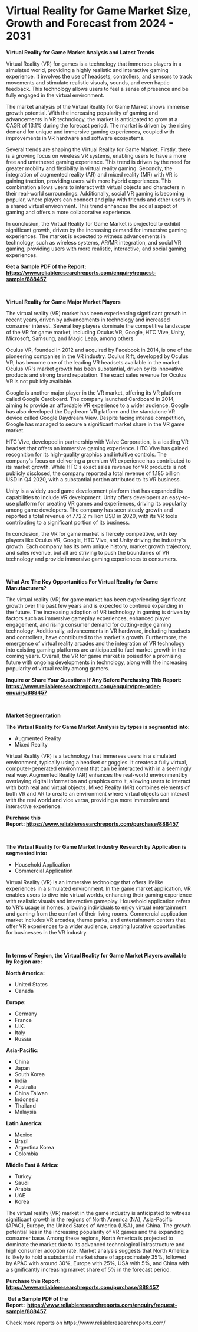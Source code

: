 <p><h1>Virtual Reality for Game Market Size, Growth and Forecast from 2024 - 2031</h1></p><p><strong>Virtual Reality for Game Market Analysis and Latest Trends</strong></p>
<p><p>Virtual Reality (VR) for games is a technology that immerses players in a simulated world, providing a highly realistic and interactive gaming experience. It involves the use of headsets, controllers, and sensors to track movements and stimulate realistic visuals, sounds, and even haptic feedback. This technology allows users to feel a sense of presence and be fully engaged in the virtual environment.</p><p>The market analysis of the Virtual Reality for Game Market shows immense growth potential. With the increasing popularity of gaming and advancements in VR technology, the market is anticipated to grow at a CAGR of 13.1% during the forecast period. The market is driven by the rising demand for unique and immersive gaming experiences, coupled with improvements in VR hardware and software ecosystems.</p><p>Several trends are shaping the Virtual Reality for Game Market. Firstly, there is a growing focus on wireless VR systems, enabling users to have a more free and untethered gaming experience. This trend is driven by the need for greater mobility and flexibility in virtual reality gaming. Secondly, the integration of augmented reality (AR) and mixed reality (MR) with VR is gaining traction, providing users with more hybrid experiences. This combination allows users to interact with virtual objects and characters in their real-world surroundings. Additionally, social VR gaming is becoming popular, where players can connect and play with friends and other users in a shared virtual environment. This trend enhances the social aspect of gaming and offers a more collaborative experience.</p><p>In conclusion, the Virtual Reality for Game Market is projected to exhibit significant growth, driven by the increasing demand for immersive gaming experiences. The market is expected to witness advancements in technology, such as wireless systems, AR/MR integration, and social VR gaming, providing users with more realistic, interactive, and social gaming experiences.</p></p>
<p><strong>Get a Sample PDF of the Report:&nbsp; <a href="https://www.reliableresearchreports.com/enquiry/request-sample/888457">https://www.reliableresearchreports.com/enquiry/request-sample/888457</a></strong></p>
<p>&nbsp;</p>
<p><strong>Virtual Reality for Game Major Market Players</strong></p>
<p><p>The virtual reality (VR) market has been experiencing significant growth in recent years, driven by advancements in technology and increased consumer interest. Several key players dominate the competitive landscape of the VR for game market, including Oculus VR, Google, HTC Vive, Unity, Microsoft, Samsung, and Magic Leap, among others.</p><p>Oculus VR, founded in 2012 and acquired by Facebook in 2014, is one of the pioneering companies in the VR industry. Oculus Rift, developed by Oculus VR, has become one of the leading VR headsets available in the market. Oculus VR's market growth has been substantial, driven by its innovative products and strong brand reputation. The exact sales revenue for Oculus VR is not publicly available.</p><p>Google is another major player in the VR market, offering its VR platform called Google Cardboard. The company launched Cardboard in 2014, aiming to provide an affordable VR experience to a wider audience. Google has also developed the Daydream VR platform and the standalone VR device called Google Daydream View. Despite facing intense competition, Google has managed to secure a significant market share in the VR game market.</p><p>HTC Vive, developed in partnership with Valve Corporation, is a leading VR headset that offers an immersive gaming experience. HTC Vive has gained recognition for its high-quality graphics and intuitive controls. The company's focus on delivering a premium VR experience has contributed to its market growth. While HTC's exact sales revenue for VR products is not publicly disclosed, the company reported a total revenue of 1.185 billion USD in Q4 2020, with a substantial portion attributed to its VR business.</p><p>Unity is a widely used game development platform that has expanded its capabilities to include VR development. Unity offers developers an easy-to-use platform for creating VR games and experiences, driving its popularity among game developers. The company has seen steady growth and reported a total revenue of 772.2 million USD in 2020, with its VR tools contributing to a significant portion of its business.</p><p>In conclusion, the VR for game market is fiercely competitive, with key players like Oculus VR, Google, HTC Vive, and Unity driving the industry's growth. Each company has its own unique history, market growth trajectory, and sales revenue, but all are striving to push the boundaries of VR technology and provide immersive gaming experiences to consumers.</p></p>
<p>&nbsp;</p>
<p><strong>What Are The Key Opportunities For Virtual Reality for Game Manufacturers?</strong></p>
<p><p>The virtual reality (VR) for game market has been experiencing significant growth over the past few years and is expected to continue expanding in the future. The increasing adoption of VR technology in gaming is driven by factors such as immersive gameplay experiences, enhanced player engagement, and rising consumer demand for cutting-edge gaming technology. Additionally, advancements in VR hardware, including headsets and controllers, have contributed to the market's growth. Furthermore, the emergence of virtual reality arcades and the integration of VR technology into existing gaming platforms are anticipated to fuel market growth in the coming years. Overall, the VR for game market is poised for a promising future with ongoing developments in technology, along with the increasing popularity of virtual reality among gamers.</p></p>
<p><strong>Inquire or Share Your Questions If Any Before Purchasing This Report: <a href="https://www.reliableresearchreports.com/enquiry/pre-order-enquiry/888457">https://www.reliableresearchreports.com/enquiry/pre-order-enquiry/888457</a></strong></p>
<p>&nbsp;</p>
<p><strong>Market Segmentation</strong></p>
<p><strong>The Virtual Reality for Game Market Analysis by types is segmented into:</strong></p>
<p><ul><li>Augmented Reality</li><li>Mixed Reality</li></ul></p>
<p><p>Virtual Reality (VR) is a technology that immerses users in a simulated environment, typically using a headset or goggles. It creates a fully virtual, computer-generated environment that can be interacted with in a seemingly real way. Augmented Reality (AR) enhances the real-world environment by overlaying digital information and graphics onto it, allowing users to interact with both real and virtual objects. Mixed Reality (MR) combines elements of both VR and AR to create an environment where virtual objects can interact with the real world and vice versa, providing a more immersive and interactive experience.</p></p>
<p><strong>Purchase this Report:&nbsp;<a href="https://www.reliableresearchreports.com/purchase/888457">https://www.reliableresearchreports.com/purchase/888457</a></strong></p>
<p>&nbsp;</p>
<p><strong>The Virtual Reality for Game Market Industry Research by Application is segmented into:</strong></p>
<p><ul><li>Household Application</li><li>Commercial Application</li></ul></p>
<p><p>Virtual Reality (VR) is an immersive technology that offers lifelike experiences in a simulated environment. In the game market application, VR enables users to dive into virtual worlds, enhancing their gaming experience with realistic visuals and interactive gameplay. Household application refers to VR's usage in homes, allowing individuals to enjoy virtual entertainment and gaming from the comfort of their living rooms. Commercial application market includes VR arcades, theme parks, and entertainment centers that offer VR experiences to a wider audience, creating lucrative opportunities for businesses in the VR industry.</p></p>
<p>&nbsp;</p>
<p><strong>In terms of Region, the Virtual Reality for Game Market Players available by Region are:</strong></p>
<p>
    <p> <strong> North America: </strong>
        <ul>
            <li>United States</li>
            <li>Canada</li>
        </ul>
        </p> 
    <p> <strong> Europe: </strong>
        <ul>
            <li>Germany</li>
            <li>France</li>
            <li>U.K.</li>
            <li>Italy</li>
            <li>Russia</li>
        </ul>
        </p> 
    <p> <strong> Asia-Pacific: </strong>
        <ul>
            <li>China</li>
            <li>Japan</li>
            <li>South Korea</li>
            <li>India</li>
            <li>Australia</li>
            <li>China Taiwan</li>
            <li>Indonesia</li>
            <li>Thailand</li>
            <li>Malaysia</li>
        </ul>
        </p> 
    <p> <strong> Latin America: </strong>
        <ul>
            <li>Mexico</li>
            <li>Brazil</li>
            <li>Argentina Korea</li>
            <li>Colombia</li>
        </ul>
        </p> 
    <p> <strong> Middle East & Africa: </strong>
        <ul>
            <li>Turkey</li>
            <li>Saudi</li>
            <li>Arabia</li>
            <li>UAE</li>
            <li>Korea</li>
        </ul>
    </p>
    </p>
<p><p>The virtual reality (VR) market in the game industry is anticipated to witness significant growth in the regions of North America (NA), Asia-Pacific (APAC), Europe, the United States of America (USA), and China. The growth potential lies in the increasing popularity of VR games and the expanding consumer base. Among these regions, North America is projected to dominate the market due to its advanced technological infrastructure and high consumer adoption rate. Market analysis suggests that North America is likely to hold a substantial market share of approximately 35%, followed by APAC with around 30%, Europe with 25%, USA with 5%, and China with a significantly increasing market share of 5% in the forecast period.</p></p>
<p><strong>Purchase this Report: <a href="https://www.reliableresearchreports.com/purchase/888457">https://www.reliableresearchreports.com/purchase/888457</a></strong></p>
<p>&nbsp;<strong>Get a Sample PDF of the Report:&nbsp;&nbsp;<a href="https://www.reliableresearchreports.com/enquiry/request-sample/888457">https://www.reliableresearchreports.com/enquiry/request-sample/888457</a></strong></p>
<p><strong></strong></p>
<p>Check more reports on https://www.reliableresearchreports.com/</p>